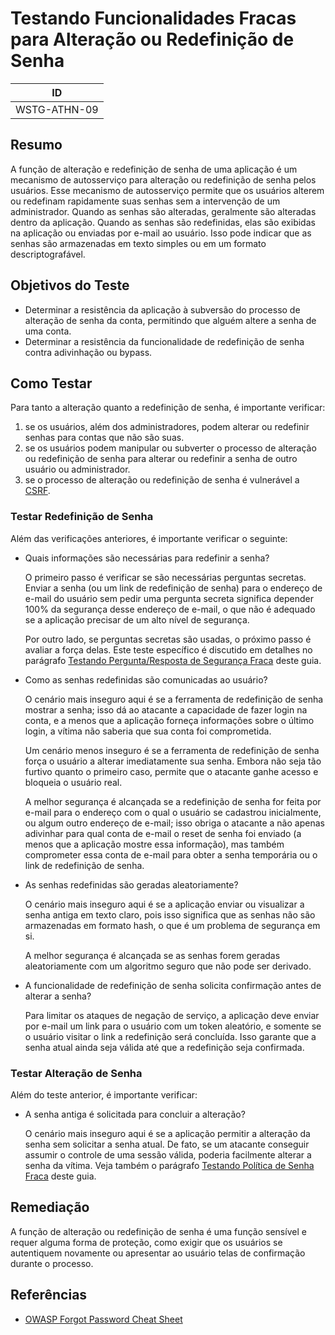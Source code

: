 # Testando Funcionalidades Fracas para Alteração ou Redefinição de Senha

|ID          |
|------------|
|WSTG-ATHN-09|

## Resumo

A função de alteração e redefinição de senha de uma aplicação é um mecanismo de autosserviço para alteração ou redefinição de senha pelos usuários. Esse mecanismo de autosserviço permite que os usuários alterem ou redefinam rapidamente suas senhas sem a intervenção de um administrador. Quando as senhas são alteradas, geralmente são alteradas dentro da aplicação. Quando as senhas são redefinidas, elas são exibidas na aplicação ou enviadas por e-mail ao usuário. Isso pode indicar que as senhas são armazenadas em texto simples ou em um formato descriptografável.

## Objetivos do Teste

- Determinar a resistência da aplicação à subversão do processo de alteração de senha da conta, permitindo que alguém altere a senha de uma conta.
- Determinar a resistência da funcionalidade de redefinição de senha contra adivinhação ou bypass.

## Como Testar

Para tanto a alteração quanto a redefinição de senha, é importante verificar:

1. se os usuários, além dos administradores, podem alterar ou redefinir senhas para contas que não são suas.
2. se os usuários podem manipular ou subverter o processo de alteração ou redefinição de senha para alterar ou redefinir a senha de outro usuário ou administrador.
3. se o processo de alteração ou redefinição de senha é vulnerável a [CSRF](../06-Session_Management_Testing/05-Testing_for_Cross_Site_Request_Forgery.md).

### Testar Redefinição de Senha

Além das verificações anteriores, é importante verificar o seguinte:

- Quais informações são necessárias para redefinir a senha?

  O primeiro passo é verificar se são necessárias perguntas secretas. Enviar a senha (ou um link de redefinição de senha) para o endereço de e-mail do usuário sem pedir uma pergunta secreta significa depender 100% da segurança desse endereço de e-mail, o que não é adequado se a aplicação precisar de um alto nível de segurança.

  Por outro lado, se perguntas secretas são usadas, o próximo passo é avaliar a força delas. Este teste específico é discutido em detalhes no parágrafo [Testando Pergunta/Resposta de Segurança Fraca](08-Testing_for_Weak_Security_Question_Answer.md) deste guia.

- Como as senhas redefinidas são comunicadas ao usuário?

  O cenário mais inseguro aqui é se a ferramenta de redefinição de senha mostrar a senha; isso dá ao atacante a capacidade de fazer login na conta, e a menos que a aplicação forneça informações sobre o último login, a vítima não saberia que sua conta foi comprometida.

  Um cenário menos inseguro é se a ferramenta de redefinição de senha força o usuário a alterar imediatamente sua senha. Embora não seja tão furtivo quanto o primeiro caso, permite que o atacante ganhe acesso e bloqueia o usuário real.

  A melhor segurança é alcançada se a redefinição de senha for feita por e-mail para o endereço com o qual o usuário se cadastrou inicialmente, ou algum outro endereço de e-mail; isso obriga o atacante a não apenas adivinhar para qual conta de e-mail o reset de senha foi enviado (a menos que a aplicação mostre essa informação), mas também comprometer essa conta de e-mail para obter a senha temporária ou o link de redefinição de senha.

- As senhas redefinidas são geradas aleatoriamente?

  O cenário mais inseguro aqui é se a aplicação enviar ou visualizar a senha antiga em texto claro, pois isso significa que as senhas não são armazenadas em formato hash, o que é um problema de segurança em si.

  A melhor segurança é alcançada se as senhas forem geradas aleatoriamente com um algoritmo seguro que não pode ser derivado.

- A funcionalidade de redefinição de senha solicita confirmação antes de alterar a senha?

  Para limitar os ataques de negação de serviço, a aplicação deve enviar por e-mail um link para o usuário com um token aleatório, e somente se o usuário visitar o link a redefinição será concluída. Isso garante que a senha atual ainda seja válida até que a redefinição seja confirmada.

### Testar Alteração de Senha

Além do teste anterior, é importante verificar:

- A senha antiga é solicitada para concluir a alteração?

  O cenário mais inseguro aqui é se a aplicação permitir a alteração da senha sem solicitar a senha atual. De fato, se um atacante conseguir assumir o controle de uma sessão válida, poderia facilmente alterar a senha da vítima.
  Veja também o parágrafo [Testando Política de Senha Fraca](07-Testing_for_Weak_Password_Policy.md) deste guia.

## Remediação

A função de alteração ou redefinição de senha é uma função sensível e requer alguma forma de proteção, como exigir que os usuários se autentiquem novamente ou apresentar ao usuário telas de confirmação durante o processo.

## Referências

- [OWASP Forgot Password Cheat Sheet](https://cheatsheetseries.owasp.org/cheatsheets/Forgot_Password_Cheat_Sheet.html)